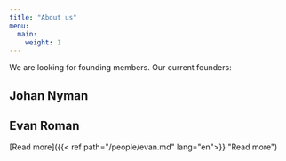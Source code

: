 ```yaml
---
title: "About us"
menu:
  main:
    weight: 1
---
```


We are looking for founding members. Our current founders:

## Johan Nyman

## Evan Roman
[Read more]({{< ref path="/people/evan.md" lang="en">}} "Read more")

